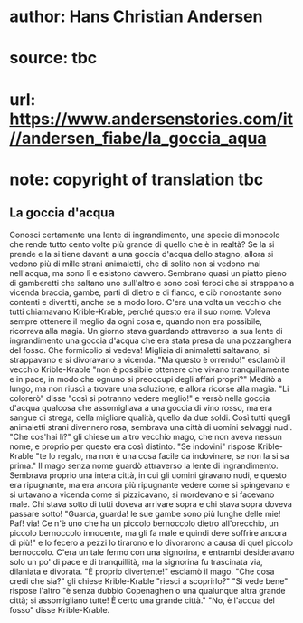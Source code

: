 # author: Hans Christian Andersen
# source: tbc
# url: https://www.andersenstories.com/it//andersen_fiabe/la_goccia_aqua
# note: copyright of translation tbc

## La goccia d'acqua 

Conosci certamente una lente di ingrandimento, una specie di monocolo
che rende tutto cento volte più grande di quello che è in realtà? Se la
si prende e la si tiene davanti a una goccia d'acqua dello stagno,
allora si vedono più di mille strani animaletti, che di solito non si
vedono mai nell'acqua, ma sono lì e esistono davvero. Sembrano quasi un
piatto pieno di gamberetti che saltano uno sull'altro e sono così
feroci che si strappano a vicenda braccia, gambe, parti di dietro e di
fianco, e ciò nonostante sono contenti e divertiti, anche se a modo
loro.
C'era una volta un vecchio che tutti chiamavano Krible-Krable, perché
questo era il suo nome. Voleva sempre ottenere il meglio da ogni cosa e,
quando non era possibile, ricorreva alla magia.
Un giorno stava guardando attraverso la sua lente di ingrandimento una
goccia d'acqua che era stata presa da una pozzanghera del fosso. Che
formicolio si vedeva! Migliaia di animaletti saltavano, si strappavano e
si divoravano a vicenda.
"Ma questo è orrendo!" esclamò il vecchio Krible-Krable "non è
possibile ottenere che vivano tranquillamente e in pace, in modo che
ognuno si preoccupi degli affari propri?" Meditò a lungo, ma non riuscì
a trovare una soluzione, e allora ricorse alla magia. "Li colorerò"
disse "così si potranno vedere meglio!" e versò nella goccia d'acqua
qualcosa che assomigliava a una goccia di vino rosso, ma era sangue di
strega, della migliore qualità, quello da due soldi. Così tutti quegli
animaletti strani divennero rosa, sembrava una città di uomini selvaggi
nudi.
"Che cos'hai lì?" gli chiese un altro vecchio mago, che non aveva
nessun nome, e proprio per questo era così distinto.
"Se indovini" rispose Krible-Krable "te lo regalo, ma non è una cosa
facile da indovinare, se non la si sa prima."
Il mago senza nome guardò attraverso la lente di ingrandimento. Sembrava
proprio una intera città, in cui gli uomini giravano nudi, e questo era
ripugnante, ma era ancora più ripugnante vedere come si spingevano e si
urtavano a vicenda come si pizzicavano, si mordevano e si facevano male.
Chi stava sotto di tutti doveva arrivare sopra e chi stava sopra doveva
passare sotto! "Guarda, guarda! le sue gambe sono più lunghe delle mie!
Paf! via! Ce n'è uno che ha un piccolo bernoccolo dietro all'orecchio,
un piccolo bernoccolo innocente, ma gli fa male e quindi deve soffrire
ancora di più!" e lo fecero a pezzi lo tirarono e lo divorarono a causa
di quel piccolo bernoccolo. C'era un tale fermo con una signorina, e
entrambi desideravano solo un po' di pace e di tranquillità, ma la
signorina fu trascinata via, dilaniata e divorata.
"È proprio divertente!" esclamò il mago.
"Che cosa credi che sia?" gli chiese Krible-Krable "riesci a
scoprirlo?"
"Si vede bene" rispose l'altro "è senza dubbio Copenaghen o una
qualunque altra grande città; si assomigliano tutte! È certo una grande
città."
"No, è l'acqua del fosso" disse Krible-Krable.
